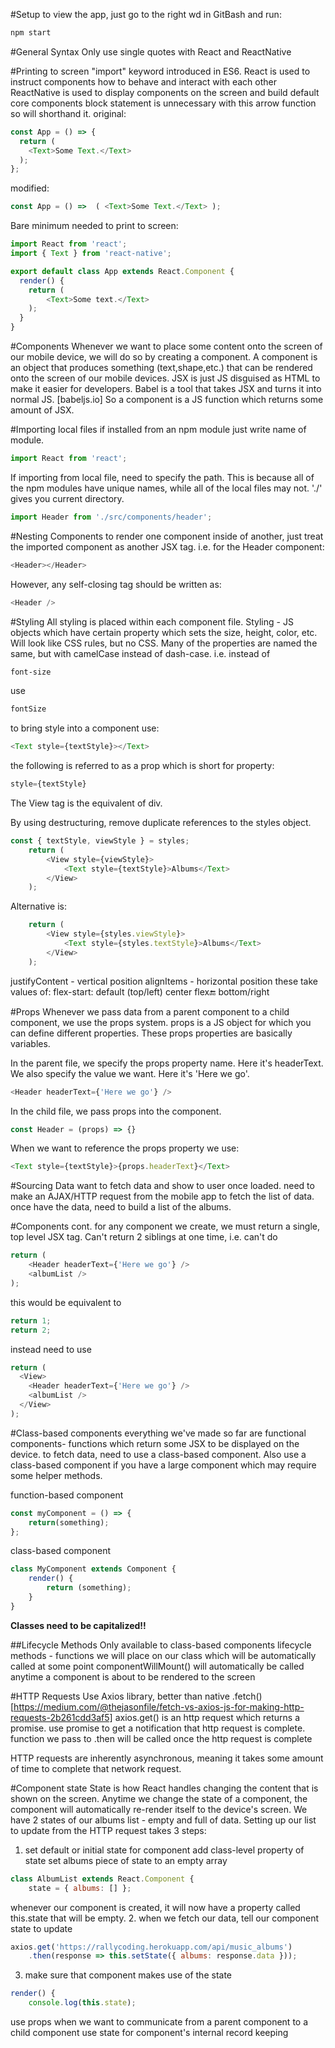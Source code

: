 #Setup
to view the app, just go to the right wd in GitBash and run:
```javascript
npm start
```
#General Syntax
Only use single quotes with React and ReactNative

#Printing to screen
"import" keyword introduced in ES6.
React is used to instruct components how to behave and interact with each other
ReactNative is used to display components on the screen and build default core components
block statement is unnecessary with this arrow function so will shorthand it.
original:
```javascript
const App = () => {
  return (
    <Text>Some Text.</Text>
  );
};
```
modified:
```javascript
const App = () =>  ( <Text>Some Text.</Text> );
```
Bare minimum needed to print to screen:
```javascript
import React from 'react';
import { Text } from 'react-native';

export default class App extends React.Component {
  render() {
    return (
        <Text>Some text.</Text>
    );
  }
}
```
#Components
Whenever we want to place some content onto the screen of our mobile device, we will do so by creating a component. A component is an object that produces something (text,shape,etc.) that can be rendered onto the screen of our mobile devices.
JSX is just JS disguised as HTML to make it easier for developers. Babel is a tool that takes JSX and turns it into normal JS.
[babeljs.io]
So a component is a JS function which returns some amount of JSX.

#Importing local files
if installed from an npm module just write name of module.
```javascript
import React from 'react';
```
If importing from local file, need to specify the path.
This is because all of the npm modules have unique names, while all of the local files may not.
'./' gives you current directory.
```javascript
import Header from './src/components/header';
```
#Nesting Components
to render one component inside of another, just treat the imported component as another JSX tag. i.e. for the Header component:
```javascript
<Header></Header>
```
However, any self-closing tag should be written as:
```javascript
<Header />
```
#Styling
All styling is placed within each component file.
Styling - JS objects which have certain property which sets the size, height, color, etc.
Will look like CSS rules, but no CSS.
Many of the properties are named the same, but with camelCase instead of dash-case.
i.e. instead of
```CSS
font-size
```
use
```javascript
fontSize
```
to bring style into a component use:
```javascript
<Text style={textStyle}></Text>
```
the following is referred to as a prop which is short for property:
```javascript
style={textStyle}
```
The View tag is the equivalent of div.

By using destructuring, remove duplicate references to the styles object.

```javascript
const { textStyle, viewStyle } = styles;
    return (
        <View style={viewStyle}>
            <Text style={textStyle}>Albums</Text>
        </View>
    );
```
Alternative is:

```javascript
    return (
        <View style={styles.viewStyle}>
            <Text style={styles.textStyle}>Albums</Text>
        </View>
    );
```
justifyContent - vertical position
alignItems - horizontal position
these take values of:
flex-start: default (top/left)
center
flex:end: bottom/right

#Props
Whenever we pass data from a parent component to a child component, we use the props system.
props is a JS object for which you can define different properties.
These props properties are basically variables.

In the parent file, we specify the props property name. Here it's headerText.
We also specify the value we want. Here it's 'Here we go'.
```javascript
<Header headerText={'Here we go'} />
```
In the child file, we pass props into the component.
```javascript
const Header = (props) => {}
```
When we want to reference the props property we use:
```javascript
<Text style={textStyle}>{props.headerText}</Text>
```
#Sourcing Data
want to fetch data and show to user once loaded.
need to make an AJAX/HTTP request from the mobile app to fetch the list of data.
once have the data, need to build a list of the albums.

#Components cont.
for any component we create, we must return a single, top level JSX tag.
Can't return 2 siblings at one time, i.e. can't do
```javascript
return (
    <Header headerText={'Here we go'} />
    <albumList />
);
```
this would be equivalent to
```javascript
return 1;
return 2;
```
instead need to use
```javascript
return (
  <View>
    <Header headerText={'Here we go'} />
    <albumList />
  </View>
);
```
#Class-based components
everything we've made so far are functional components- functions which return some JSX to be displayed on the device.
to fetch data, need to use a class-based component.
Also use a class-based component if you have a large component which may require some helper methods.

function-based component
```javascript
const myComponent = () => {
    return(something);
};
```
class-based component
```javascript
class MyComponent extends Component {
    render() {
        return (something);
    }
}
```
**Classes need to be capitalized!!**

##Lifecycle Methods
Only available to class-based components
lifecycle methods - functions we will place on our class which will be automatically called at some point
componentWillMount() will automatically be called anytime a component is about to be rendered to the screen

#HTTP Requests
Use Axios library, better than native .fetch()
[https://medium.com/@thejasonfile/fetch-vs-axios-js-for-making-http-requests-2b261cdd3af5]
axios.get() is an http request which returns a promise.
use promise to get a notification that http request is complete.
function we pass to .then will be called once the http request is complete

HTTP requests are inherently asynchronous, meaning it takes some amount of time to complete that network request.

#Component state
State is how React handles changing the content that is shown on the screen.
Anytime we change the state of a component, the component will automatically re-render itself to the device's screen.
We have 2 states of our albums list - empty and full of data.
Setting up our list to update from the HTTP request takes 3 steps:
1. set default or initial state for component
add class-level property of state
set albums piece of state to an empty array
```javascript
class AlbumList extends React.Component {
    state = { albums: [] };
```
whenever our component is created, it will now have a property called this.state that will be empty.
2. when we fetch our data, tell our component state to update
```javascript
axios.get('https://rallycoding.herokuapp.com/api/music_albums')
    .then(response => this.setState({ albums: response.data }));
```
3. make sure that component makes use of the state
```javascript
render() {
    console.log(this.state);
```
use props when we want to communicate from a parent component to a child component
use state for component's internal record keeping
